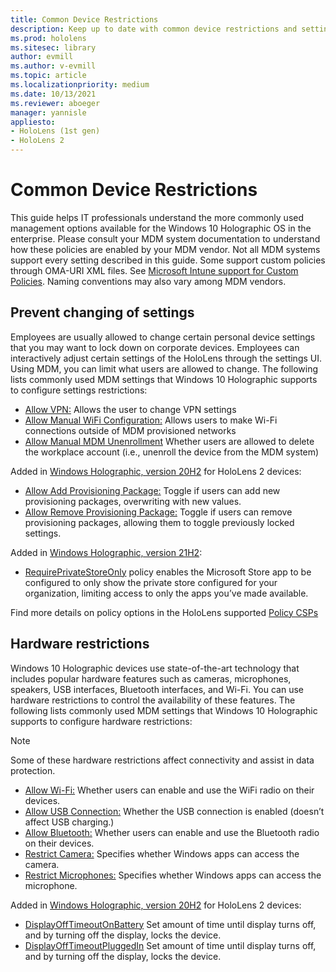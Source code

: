 ```yaml
---
title: Common Device Restrictions
description: Keep up to date with common device restrictions and settings for the HoloLens mixed reality device. 
ms.prod: hololens
ms.sitesec: library
author: evmill
ms.author: v-evmill
ms.topic: article
ms.localizationpriority: medium
ms.date: 10/13/2021
ms.reviewer: aboeger
manager: yannisle
appliesto:
- HoloLens (1st gen)
- HoloLens 2
---
```


# Common Device Restrictions

This guide helps IT professionals understand the more commonly used management options available for the Windows 10 Holographic OS in the enterprise. Please consult your MDM system documentation to understand how these policies are enabled by your MDM vendor. Not all MDM systems support every setting described in this guide. Some support custom policies through OMA-URI XML files. See [Microsoft Intune support for Custom Policies](/mem/intune/configuration/custom-settings-windows-10). Naming conventions may also vary among MDM vendors.

## Prevent changing of settings

Employees are usually allowed to change certain personal device settings that you may want to lock down on corporate devices. Employees can interactively adjust certain settings of the HoloLens through the settings UI. Using MDM, you can limit what users are allowed to change.
The following lists commonly used MDM settings that Windows 10 Holographic supports to configure settings restrictions:

- [Allow VPN:](/windows/client-management/mdm/policy-csp-settings#settings-allowvpn) Allows the user to change VPN settings
- [Allow Manual WiFi Configuration:](/windows/client-management/mdm/policy-csp-wifi#wifi-allowmanualwificonfiguration) Allows users to make Wi-Fi connections outside of MDM provisioned networks
- [Allow Manual MDM Unenrollment](/windows/client-management/mdm/policy-csp-experience#experience-allowmanualmdmunenrollment) Whether users are allowed to delete the workplace account (i.e., unenroll the device from the MDM system)

Added in [Windows Holographic, version 20H2](hololens-release-notes.md#windows-holographic-version-20h2) for HoloLens 2 devices:

- [Allow Add Provisioning Package:](/windows/client-management/mdm/policy-csp-security#security-allowaddprovisioningpackage) Toggle if users can add new provisioning packages, overwriting with new values.
- [Allow Remove Provisioning Package:](/windows/client-management/mdm/policy-csp-security#security-allowremoveprovisioningpackage) Toggle if users can remove provisioning packages, allowing them to toggle previously locked settings.

Added in [Windows Holographic, version 21H2](hololens-release-notes.md#windows-holographic-version-21h2):

- [RequirePrivateStoreOnly](http://windows/client-management/mdm/policy-csp-applicationmanagement#applicationmanagement-requireprivatestoreonly) policy enables the Microsoft Store app to be configured to only show the private store configured for your organization, limiting access to only the apps you’ve made available.

Find more details on policy options in the HoloLens supported [Policy CSPs](/windows/client-management/mdm/policy-csps-supported-by-hololens2)

## Hardware restrictions

Windows 10 Holographic devices use state-of-the-art technology that includes popular hardware features such as cameras, microphones, speakers, USB interfaces, Bluetooth interfaces, and Wi-Fi. You can use hardware restrictions to control the availability of these features.
The following lists commonly used MDM settings that Windows 10 Holographic supports to configure hardware restrictions:

> [!NOTE]
> Some of these hardware restrictions affect connectivity and assist in data protection.

- [Allow Wi-Fi:](/windows/client-management/mdm/policy-csp-wifi#wifi-allowwifi) Whether users can enable and use the WiFi radio on their devices.
- [Allow USB Connection:](/windows/client-management/mdm/policy-csp-connectivity#connectivity-allowusbconnection) Whether the USB connection is enabled (doesn’t affect USB charging.)
- [Allow Bluetooth:](/windows/client-management/mdm/policy-csp-connectivity#connectivity-allowbluetooth) Whether users can enable and use the Bluetooth radio on their devices.
- [Restrict Camera:](/windows/client-management/mdm/policy-csp-privacy#privacy-letappsaccesscamera) Specifies whether Windows apps can access the camera.
- [Restrict Microphones:](/windows/client-management/mdm/policy-csp-privacy#privacy-letappsaccessmicrophone) Specifies whether Windows apps can access the microphone.

Added in [Windows Holographic, version 20H2](hololens-release-notes.md#windows-holographic-version-20h2) for HoloLens 2 devices:

- [DisplayOffTimeoutOnBattery](/windows/client-management/mdm/policy-csp-power#power-displayofftimeoutonbattery) Set amount of time until display turns off, and by turning off the display, locks the device.
- [DisplayOffTimeoutPluggedIn](/windows/client-management/mdm/policy-csp-power#power-displayofftimeoutpluggedin) Set amount of time until display turns off, and by turning off the display, locks the device.
